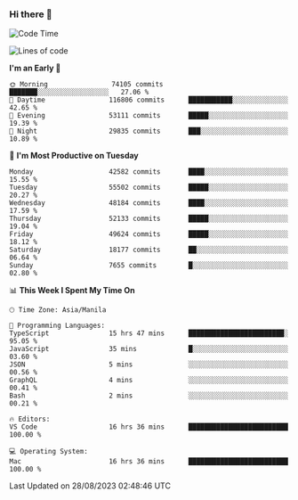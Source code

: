 ### Hi there 👋

<!--START_SECTION:waka-->
![Code Time](http://img.shields.io/badge/Code%20Time-4%2C266%20hrs%2037%20mins-blue)

![Lines of code](https://img.shields.io/badge/From%20Hello%20World%20I%27ve%20Written-105.2%20million%20lines%20of%20code-blue)

**I'm an Early 🐤** 

```text
🌞 Morning                74105 commits       ███████░░░░░░░░░░░░░░░░░░   27.06 % 
🌆 Daytime                116806 commits      ███████████░░░░░░░░░░░░░░   42.65 % 
🌃 Evening                53111 commits       █████░░░░░░░░░░░░░░░░░░░░   19.39 % 
🌙 Night                  29835 commits       ███░░░░░░░░░░░░░░░░░░░░░░   10.89 % 
```
📅 **I'm Most Productive on Tuesday** 

```text
Monday                   42582 commits       ████░░░░░░░░░░░░░░░░░░░░░   15.55 % 
Tuesday                  55502 commits       █████░░░░░░░░░░░░░░░░░░░░   20.27 % 
Wednesday                48184 commits       ████░░░░░░░░░░░░░░░░░░░░░   17.59 % 
Thursday                 52133 commits       █████░░░░░░░░░░░░░░░░░░░░   19.04 % 
Friday                   49624 commits       █████░░░░░░░░░░░░░░░░░░░░   18.12 % 
Saturday                 18177 commits       ██░░░░░░░░░░░░░░░░░░░░░░░   06.64 % 
Sunday                   7655 commits        █░░░░░░░░░░░░░░░░░░░░░░░░   02.80 % 
```


📊 **This Week I Spent My Time On** 

```text
🕑︎ Time Zone: Asia/Manila

💬 Programming Languages: 
TypeScript               15 hrs 47 mins      ████████████████████████░   95.05 % 
JavaScript               35 mins             █░░░░░░░░░░░░░░░░░░░░░░░░   03.60 % 
JSON                     5 mins              ░░░░░░░░░░░░░░░░░░░░░░░░░   00.56 % 
GraphQL                  4 mins              ░░░░░░░░░░░░░░░░░░░░░░░░░   00.41 % 
Bash                     2 mins              ░░░░░░░░░░░░░░░░░░░░░░░░░   00.21 % 

🔥 Editors: 
VS Code                  16 hrs 36 mins      █████████████████████████   100.00 % 

💻 Operating System: 
Mac                      16 hrs 36 mins      █████████████████████████   100.00 % 
```


 Last Updated on 28/08/2023 02:48:46 UTC
<!--END_SECTION:waka-->


<!--
**rad182/rad182** is a ✨ _special_ ✨ repository because its `README.md` (this file) appears on your GitHub profile.

Here are some ideas to get you started:

- 🔭 I’m currently working on ...
- 🌱 I’m currently learning ...
- 👯 I’m looking to collaborate on ...
- 🤔 I’m looking for help with ...
- 💬 Ask me about ...
- 📫 How to reach me: ...
- 😄 Pronouns: ...
- ⚡ Fun fact: ...
-->
